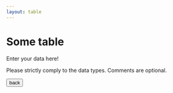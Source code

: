 ```yaml
---
layout: table
---
```


# Some table
Enter your data here! 

Please strictly comply to the data types. Comments are optional.


<a href="./tools" target="_blank"><button>back</button></a>
